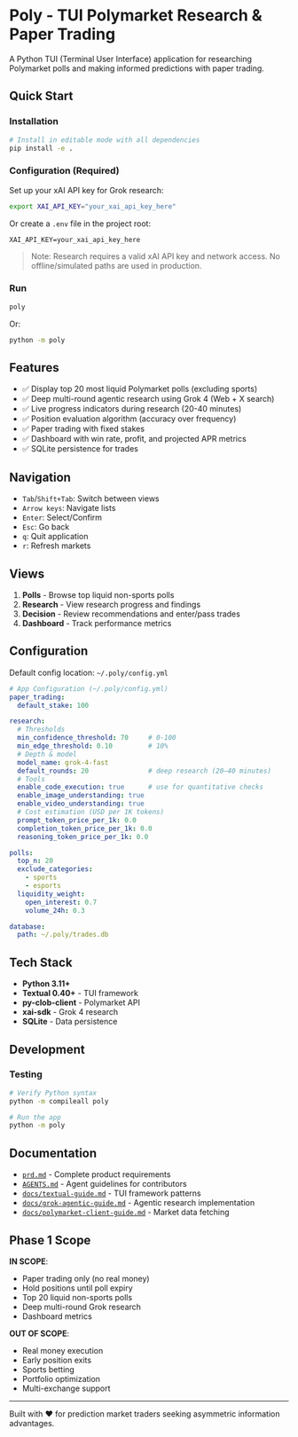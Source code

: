 # Poly - TUI Polymarket Research & Paper Trading

A Python TUI (Terminal User Interface) application for researching Polymarket polls and making informed predictions with paper trading.

## Quick Start

### Installation

```bash
# Install in editable mode with all dependencies
pip install -e .
```

### Configuration (Required)

Set up your xAI API key for Grok research:

```bash
export XAI_API_KEY="your_xai_api_key_here"
```

Or create a `.env` file in the project root:
```
XAI_API_KEY=your_xai_api_key_here
```

> Note: Research requires a valid xAI API key and network access. No offline/simulated paths are used in production.

### Run

```bash
poly
```

Or:

```bash
python -m poly
```

## Features

- ✅ Display top 20 most liquid Polymarket polls (excluding sports)
- ✅ Deep multi-round agentic research using Grok 4 (Web + X search)
- ✅ Live progress indicators during research (20-40 minutes)
- ✅ Position evaluation algorithm (accuracy over frequency)
- ✅ Paper trading with fixed stakes
- ✅ Dashboard with win rate, profit, and projected APR metrics
- ✅ SQLite persistence for trades

## Navigation

- `Tab`/`Shift+Tab`: Switch between views
- `Arrow keys`: Navigate lists
- `Enter`: Select/Confirm
- `Esc`: Go back
- `q`: Quit application
- `r`: Refresh markets

## Views

1. **Polls** - Browse top liquid non-sports polls
2. **Research** - View research progress and findings
3. **Decision** - Review recommendations and enter/pass trades
4. **Dashboard** - Track performance metrics

## Configuration

Default config location: `~/.poly/config.yml`

```yaml
# App Configuration (~/.poly/config.yml)
paper_trading:
  default_stake: 100

research:
  # Thresholds
  min_confidence_threshold: 70     # 0-100
  min_edge_threshold: 0.10         # 10%
  # Depth & model
  model_name: grok-4-fast
  default_rounds: 20               # deep research (20–40 minutes)
  # Tools
  enable_code_execution: true      # use for quantitative checks
  enable_image_understanding: true
  enable_video_understanding: true
  # Cost estimation (USD per 1K tokens)
  prompt_token_price_per_1k: 0.0
  completion_token_price_per_1k: 0.0
  reasoning_token_price_per_1k: 0.0

polls:
  top_n: 20
  exclude_categories:
    - sports
    - esports
  liquidity_weight:
    open_interest: 0.7
    volume_24h: 0.3

database:
  path: ~/.poly/trades.db
```

## Tech Stack

- **Python 3.11+**
- **Textual 0.40+** - TUI framework
- **py-clob-client** - Polymarket API
- **xai-sdk** - Grok 4 research
- **SQLite** - Data persistence

## Development

### Testing

```bash
# Verify Python syntax
python -m compileall poly

# Run the app
python -m poly
```

## Documentation

- [`prd.md`](prd.md) - Complete product requirements
- [`AGENTS.md`](AGENTS.md) - Agent guidelines for contributors
- [`docs/textual-guide.md`](docs/textual-guide.md) - TUI framework patterns
- [`docs/grok-agentic-guide.md`](docs/grok-agentic-guide.md) - Agentic research implementation
- [`docs/polymarket-client-guide.md`](docs/polymarket-client-guide.md) - Market data fetching

## Phase 1 Scope

**IN SCOPE**:
- Paper trading only (no real money)
- Hold positions until poll expiry
- Top 20 liquid non-sports polls
- Deep multi-round Grok research
- Dashboard metrics

**OUT OF SCOPE**:
- Real money execution
- Early position exits
- Sports betting
- Portfolio optimization
- Multi-exchange support

---

Built with ❤️ for prediction market traders seeking asymmetric information advantages.

